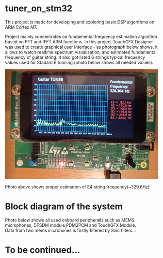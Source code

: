 # tuner_on_stm32

This project is made for developing and exploring basic DSP algorithms on ARM Cortex M7.   

Project mainly concentrates on fundamental frequency estimation algorithm based on FFT and IFFT ARM functions. In this project TouchGFX Designer was used to create graphical user interface - as photograph below shows, it allows to watch realtime spectrum visualisation, and estimated fundamental frequency of guitar string. It also got listed 6 strings typical frequency values used for Stadard E tunning (photo below shows all needed values).  

![alt text](https://github.com/maciejsudo/tuner_on_stm32/blob/master/tuner_photo.png?raw=true)  

Photo above shows proper estimation of E4 string frequency(~329.6Hz)  
# Block diagram of the system  

Photo below shows all used onboard peripheralls such as MEMS microphones, DFSDM module,PDM2PCM and TouchGFX Module.  
Data from two mems microhones is firstly filtered by Sinc filters...

# To be continued...
